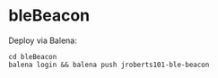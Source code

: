 # bleBeacon

Deploy via Balena:

```
cd bleBeacon
balena login && balena push jroberts101-ble-beacon
```
